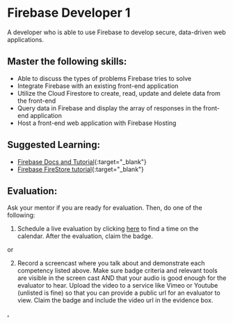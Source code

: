 # Firebase Developer 1

A developer who is able to use Firebase to develop secure, data-driven web applications.

## Master the following skills:

* Able to discuss the types of problems Firebase tries to solve
* Integrate Firebase with an existing front-end application
* Utilize the Cloud Firestore to create, read, update and delete data from the front-end
* Query data in Firebase and display the array of responses in the front-end application
* Host a front-end web application with Firebase Hosting

## Suggested Learning:

* [Firebase Docs and Tutorial](https://firebase.google.com/docs/web/setup){:target="_blank"}
* [Firebase FireStore tutorial](https://www.youtube.com/watch?v=4d-gIPGzmK4&list=PL4cUxeGkcC9itfjle0ji1xOZ2cjRGY_WB){:target="_blank"}

## Evaluation:

Ask your mentor if you are ready for evaluation. Then, do one of the following:

1. Schedule a live evaluation by clicking [here](https://calendly.com/codex-academy/level-3-mastery-evaluation?a1=Firebase%20Developer%201&a2=9x42ZE1TReGy7-go968UlA) to find a time on the calendar. After the evaluation, claim the badge.

or

2. Record a screencast where you talk about and demonstrate each competency listed above. Make sure badge criteria and relevant tools are visible in the screen cast AND that your audio is good enough for the evaluator to hear. Upload the video to a service like Vimeo or Youtube (unlisted is fine) so that you can provide a public url for an evaluator to view. Claim the badge and include the video url in the evidence box.

[.](level-3)